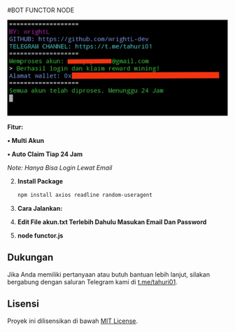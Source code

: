 #BOT FUNCTOR NODE

![Fitur Functor](FUNCTOR.png)

**Fitur:**

**• Multi Akun**

**• Auto Claim Tiap 24 Jam**

*Note: Hanya Bisa Login Lewat Email*

2. **Install Package**
   ```bash
   npm install axios readline random-useragent

3. **Cara Jalankan:**

1. **Edit File akun.txt Terlebih Dahulu Masukan Email Dan Password**

2. **node functor.js**

## Dukungan

Jika Anda memiliki pertanyaan atau butuh bantuan lebih lanjut, silakan bergabung dengan saluran Telegram kami di [t.me/tahuri01](https://t.me/tahuri01).

## Lisensi

Proyek ini dilisensikan di bawah [MIT License](LICENSE).
